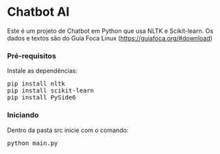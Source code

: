 # Chatbot AI

Este é um projeto de Chatbot em Python que usa NLTK e Scikit-learn. Os dados e textos são do Guia Foca Linux (https://guiafoca.org/#download)

### Pré-requisitos

Instale as dependências:

<pre>
pip install nltk
pip install scikit-learn
pip install PySide6
</pre>

### Iniciando

Dentro da pasta src inicie com o comando: 
<pre>
python main.py
</pre>

